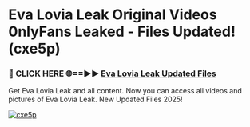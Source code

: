 # Eva Lovia Leak Original Videos 0nlyFans Leaked - Files Updated! (cxe5p)

<h3>🔴 CLICK HERE 🌐==►► <a href="https://tinyurl.com/ehrbuxhb" rel="nofollow">Eva Lovia Leak Updated Files</a></h3>

Get Eva Lovia Leak and all content. Now you can access all videos and pictures of Eva Lovia Leak. New Updated Files 2025!

[![cxe5p](https://i.imgur.com/lVYEuWS.gif)](https://tinyurl.com/ehrbuxhb)

